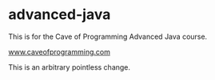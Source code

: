 # advanced-java
This is for the Cave of Programming Advanced Java course.

www.caveofprogramming.com

This is an arbitrary pointless change.